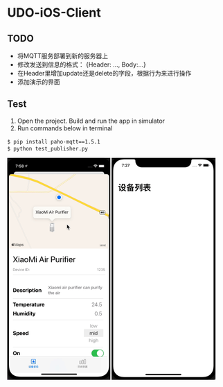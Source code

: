 # UDO-iOS-Client

## TODO

- 将MQTT服务部署到新的服务器上
- 修改发送到信息的格式： {Header: ..., Body:...}
- 在Header里增加update还是delete的字段，根据行为来进行操作
- 添加演示的界面

## Test

1. Open the project. Build and run the app in simulator
2. Run commands below in terminal

``` shell
$ pip install paho-mqtt==1.5.1
$ python test_publisher.py
```

<img src="./doc/result2.gif" alt="image" style="zoom:50%;" />

<img src="./doc/result.gif" alt="image" style="zoom:50%;" />
